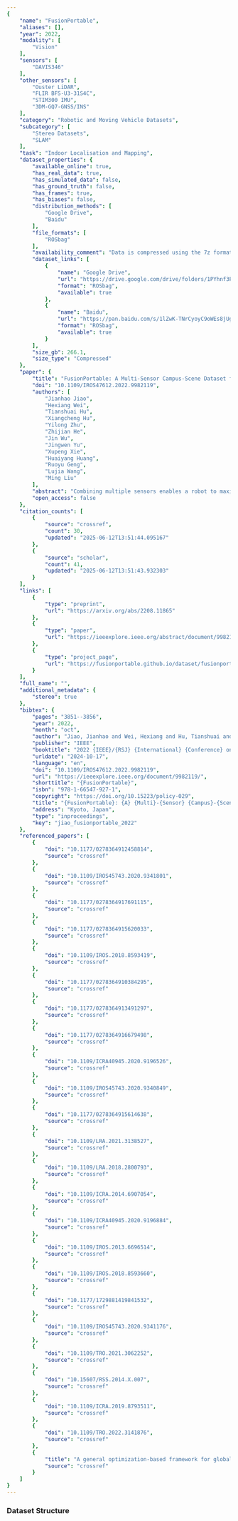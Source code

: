 ```yaml
---
{
    "name": "FusionPortable",
    "aliases": [],
    "year": 2022,
    "modality": [
        "Vision"
    ],
    "sensors": [
        "DAVIS346"
    ],
    "other_sensors": [
        "Ouster LiDAR",
        "FLIR BFS-U3-31S4C",
        "STIM300 IMU",
        "3DM-GQ7-GNSS/INS"
    ],
    "category": "Robotic and Moving Vehicle Datasets",
    "subcategory": [
        "Stereo Datasets",
        "SLAM"
    ],
    "task": "Indoor Localisation and Mapping",
    "dataset_properties": {
        "available_online": true,
        "has_real_data": true,
        "has_simulated_data": false,
        "has_ground_truth": false,
        "has_frames": true,
        "has_biases": false,
        "distribution_methods": [
            "Google Drive",
            "Baidu"
        ],
        "file_formats": [
            "ROSbag"
        ],
        "availability_comment": "Data is compressed using the 7z format",
        "dataset_links": [
            {
                "name": "Google Drive",
                "url": "https://drive.google.com/drive/folders/1PYhnf3PlY5r0hbyzWDGTUTPxRMl6SYa-?usp=sharing",
                "format": "ROSbag",
                "available": true
            },  
            {
                "name": "Baidu",
                "url": "https://pan.baidu.com/s/1lZwK-TNrCyoyC9oWEs8jUg?pwd=byj8",
                "format": "ROSbag",
                "available": true
            }
        ],
        "size_gb": 266.1,
        "size_type": "Compressed"
    },
    "paper": {
        "title": "FusionPortable: A Multi-Sensor Campus-Scene Dataset for Evaluation of Localization and Mapping Accuracy on Diverse Platforms",
        "doi": "10.1109/IROS47612.2022.9982119",
        "authors": [
            "Jianhao Jiao",
            "Hexiang Wei",
            "Tianshuai Hu",
            "Xiangcheng Hu",
            "Yilong Zhu",
            "Zhijian He",
            "Jin Wu",
            "Jingwen Yu",
            "Xupeng Xie",
            "Huaiyang Huang",
            "Ruoyu Geng",
            "Lujia Wang",
            "Ming Liu"
        ],
        "abstract": "Combining multiple sensors enables a robot to maximize its perceptual awareness of environments and enhance its robustness to external disturbance, crucial to robotic navigation. This paper proposes the FusionPortable benchmark, a complete multi-sensor dataset with a diverse set of sequences for mobile robots. This paper presents three contributions. We first advance a portable and versatile multi-sensor suite that offers rich sensory measurements: 10Hz LiDAR point clouds, 20Hz stereo frame images, high-rate and asynchronous events from stereo event cameras, 200Hz inertial readings from an IMU, and 10Hz GPS signal. Sensors are already temporally synchronized in hardware. This device is lightweight, self-contained, and has plug-and-play support for mobile robots. Second, we construct a dataset by collecting 17 sequences that cover a variety of environments on the campus by exploiting multiple robot platforms for data collection. Some sequences are challenging to existing SLAM algorithms. Third, we provide ground truth for the decouple localization and mapping performance evaluation. We additionally evaluate state-of-the-art SLAM approaches and identify their limitations. The dataset, consisting of raw sensor measurements, ground truth, calibration data, and evaluated algorithms, will be released.",
        "open_access": false
    },
    "citation_counts": [
        {
            "source": "crossref",
            "count": 30,
            "updated": "2025-06-12T13:51:44.095167"
        },
        {
            "source": "scholar",
            "count": 41,
            "updated": "2025-06-12T13:51:43.932303"
        }
    ],
    "links": [
        {
            "type": "preprint",
            "url": "https://arxiv.org/abs/2208.11865"
        },
        {
            "type": "paper",
            "url": "https://ieeexplore.ieee.org/abstract/document/9982119"
        },
        {
            "type": "project_page",
            "url": "https://fusionportable.github.io/dataset/fusionportable_v2/"
        }
    ],
    "full_name": "",
    "additional_metadata": {
        "stereo": true
    },
    "bibtex": {
        "pages": "3851--3856",
        "year": 2022,
        "month": "oct",
        "author": "Jiao, Jianhao and Wei, Hexiang and Hu, Tianshuai and Hu, Xiangcheng and Zhu, Yilong and He, Zhijian and Wu, Jin and Yu, Jingwen and Xie, Xupeng and Huang, Huaiyang and Geng, Ruoyu and Wang, Lujia and Liu, Ming",
        "publisher": "IEEE",
        "booktitle": "2022 {IEEE}/{RSJ} {International} {Conference} on {Intelligent} {Robots} and {Systems} ({IROS})",
        "urldate": "2024-10-17",
        "language": "en",
        "doi": "10.1109/IROS47612.2022.9982119",
        "url": "https://ieeexplore.ieee.org/document/9982119/",
        "shorttitle": "{FusionPortable}",
        "isbn": "978-1-66547-927-1",
        "copyright": "https://doi.org/10.15223/policy-029",
        "title": "{FusionPortable}: {A} {Multi}-{Sensor} {Campus}-{Scene} {Dataset} for {Evaluation} of {Localization} and {Mapping} {Accuracy} on {Diverse} {Platforms}",
        "address": "Kyoto, Japan",
        "type": "inproceedings",
        "key": "jiao_fusionportable_2022"
    },
    "referenced_papers": [
        {
            "doi": "10.1177/0278364912458814",
            "source": "crossref"
        },
        {
            "doi": "10.1109/IROS45743.2020.9341801",
            "source": "crossref"
        },
        {
            "doi": "10.1177/0278364917691115",
            "source": "crossref"
        },
        {
            "doi": "10.1177/0278364915620033",
            "source": "crossref"
        },
        {
            "doi": "10.1109/IROS.2018.8593419",
            "source": "crossref"
        },
        {
            "doi": "10.1177/0278364910384295",
            "source": "crossref"
        },
        {
            "doi": "10.1177/0278364913491297",
            "source": "crossref"
        },
        {
            "doi": "10.1177/0278364916679498",
            "source": "crossref"
        },
        {
            "doi": "10.1109/ICRA40945.2020.9196526",
            "source": "crossref"
        },
        {
            "doi": "10.1109/IROS45743.2020.9340849",
            "source": "crossref"
        },
        {
            "doi": "10.1177/0278364915614638",
            "source": "crossref"
        },
        {
            "doi": "10.1109/LRA.2021.3138527",
            "source": "crossref"
        },
        {
            "doi": "10.1109/LRA.2018.2800793",
            "source": "crossref"
        },
        {
            "doi": "10.1109/ICRA.2014.6907054",
            "source": "crossref"
        },
        {
            "doi": "10.1109/ICRA40945.2020.9196884",
            "source": "crossref"
        },
        {
            "doi": "10.1109/IROS.2013.6696514",
            "source": "crossref"
        },
        {
            "doi": "10.1109/IROS.2018.8593660",
            "source": "crossref"
        },
        {
            "doi": "10.1177/1729881419841532",
            "source": "crossref"
        },
        {
            "doi": "10.1109/IROS45743.2020.9341176",
            "source": "crossref"
        },
        {
            "doi": "10.1109/TRO.2021.3062252",
            "source": "crossref"
        },
        {
            "doi": "10.15607/RSS.2014.X.007",
            "source": "crossref"
        },
        {
            "doi": "10.1109/ICRA.2019.8793511",
            "source": "crossref"
        },
        {
            "doi": "10.1109/TRO.2022.3141876",
            "source": "crossref"
        },
        {
            "title": "A general optimization-based framework for global pose estimation with multiple sensors",
            "source": "crossref"
        }
    ]
}
---
```



### Dataset Structure